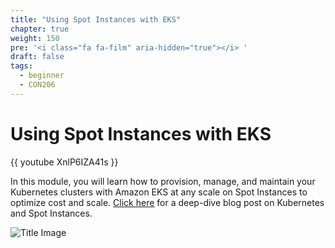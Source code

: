 ```yaml
---
title: "Using Spot Instances with EKS"
chapter: true
weight: 150
pre: '<i class="fa fa-film" aria-hidden="true"></i> '
draft: false
tags:
  - beginner
  - CON206
---
```


# Using Spot Instances with EKS

{{ youtube XnlP6IZA41s }}

In this module, you will learn how to provision, manage, and maintain your Kubernetes clusters with Amazon EKS at any scale on Spot Instances to optimize cost and scale. [Click here](https://aws.amazon.com/blogs/compute/cost-optimization-and-resilience-eks-with-spot-instances/) for a deep-dive blog post on Kubernetes and Spot Instances.

![Title Image](/images/spotworkers/spot_diagram2.png)
